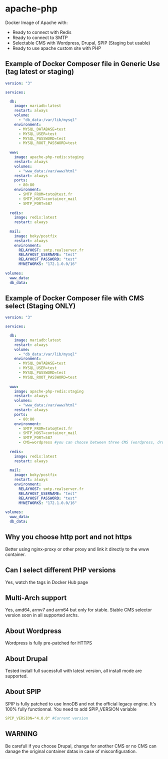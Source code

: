 # apache-php

Docker Image of Apache with:

 *  Ready to connect with Redis
 *  Ready to connect to SMTP
 *  Selectable CMS with Wordpress, Drupal, SPIP (Staging but usable) 
 *  Ready to use apache custom site with PHP

## Example of Docker Composer file in Generic Use (tag latest or staging)
```yaml
version: "3"

services:

  db:
    image: mariadb:latest
    restart: always
    volume:
      - "db_data:/var/lib/mysql"
    environment:
      - MYSQL_DATABASE=test
      - MYSQL_USER=test
      - MYSQL_PASSWORD=test
      - MYSQL_ROOT_PASSWORD=test
  
  www:
    image: apache-php-redis:staging
    restart: always
    volumes:
      - "www_data:/var/www/html"
    restart: always
    ports:
      - 80:80
    environment:
      - SMTP_FROM=toto@test.fr
      - SMTP_HOST=container_mail
      - SMTP_PORT=587
  
  redis:
    image: redis:latest
    restart: always
  
  mail:
    image: boky/postfix
    restart: always
    environment:
      RELAYHOST: smtp.realserver.fr
      RELAYHOST_USERNAME: "test"
      RELAYHOST_PASSWORD: "test"
      MYNETWORKS: "172.1.0.0/16"
      
volumes:
  www_data:
  db_data:
```

## Example of Docker Composer file with CMS select (Staging ONLY)
```yaml
version: "3"

services:

  db:
    image: mariadb:latest
    restart: always
    volume:
      - "db_data:/var/lib/mysql"
    environment:
      - MYSQL_DATABASE=test
      - MYSQL_USER=test
      - MYSQL_PASSWORD=test
      - MYSQL_ROOT_PASSWORD=test
  
  www:
    image: apache-php-redis:staging
    restart: always
    volumes:
      - "www_data:/var/www/html"
    restart: always
    ports:
      - 80:80
    environment:
      - SMTP_FROM=toto@test.fr
      - SMTP_HOST=container_mail
      - SMTP_PORT=587
      - CMS=wordpress #you can choose between three CMS (wordpress, drupal or SPIP)
  
  redis:
    image: redis:latest
    restart: always
  
  mail:
    image: boky/postfix
    restart: always
    environment:
      RELAYHOST: smtp.realserver.fr
      RELAYHOST_USERNAME: "test"
      RELAYHOST_PASSWORD: "test"
      MYNETWORKS: "172.1.0.0/16"
      
volumes:
  www_data:
  db_data:
```

## Why you choose http port and not https
Better using nginx-proxy or other proxy and link it directly to the www container.

## Can I select different PHP versions
Yes, watch the tags in Docker Hub page

## Multi-Arch support
Yes, amd64, armv7 and arm64 but only for stable. Stable CMS selector version soon in all supported archs.

## About Wordpress
Wordpress is fully pre-patched for HTTPS

## About Drupal
Tested install full sucessfull with latest version, all install mode are supported.

## About SPIP
SPIP is fully patched to use InnoDB and not the official legacy engine. It's 100% fully functionnal.
You need to add SPIP_VERSION variable
```yaml
SPIP_VERSION="4.0.0" #Current version
```
## WARNING
Be carefull if you choose Drupal, change for another CMS or no CMS can danage the original container datas in case of misconfiguration.
